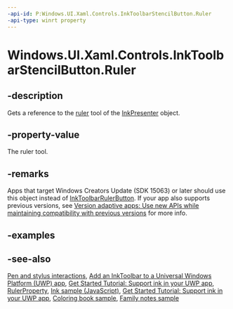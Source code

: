 ```yaml
---
-api-id: P:Windows.UI.Xaml.Controls.InkToolbarStencilButton.Ruler
-api-type: winrt property
---
```


<!-- Property syntax.
public InkPresenterRuler Ruler { get; }
-->

# Windows.UI.Xaml.Controls.InkToolbarStencilButton.Ruler

## -description
Gets a reference to the [ruler](../windows.ui.input.inking/inkpresenterruler.md) tool of the [InkPresenter](../windows.ui.input.inking/inkpresenter.md) object.

## -property-value
The ruler tool.

## -remarks
Apps that target Windows Creators Update (SDK 15063) or later should use this object instead of [InkToolbarRulerButton](inktoolbarrulerbutton.md). If your app also supports previous versions, see [Version adaptive apps: Use new APIs while maintaining compatibility with previous versions](https://docs.microsoft.com/windows/uwp/debug-test-perf/version-adaptive-apps) for more info.

## -examples

## -see-also
[Pen and stylus interactions](https://docs.microsoft.com/windows/uwp/input-and-devices/pen-and-stylus-interactions), [Add an InkToolbar to a Universal Windows Platform (UWP) app](https://docs.microsoft.com/windows/uwp/input-and-devices/ink-toolbar), [Get Started Tutorial: Support ink in your UWP app](https://docs.microsoft.com/windows/uwp/get-started/ink-walkthrough), [RulerProperty](inktoolbarstencilbutton_rulerproperty.md), [Ink sample (JavaScript)](https://github.com/Microsoft/Windows-universal-samples/tree/master/Samples/Ink), [Get Started Tutorial: Support ink in your UWP app](https://aka.ms/appsample-ink), [Coloring book sample](https://aka.ms/cpubsample-coloringbook), [Family notes sample](https://aka.ms/cpubsample-familynotessample)
